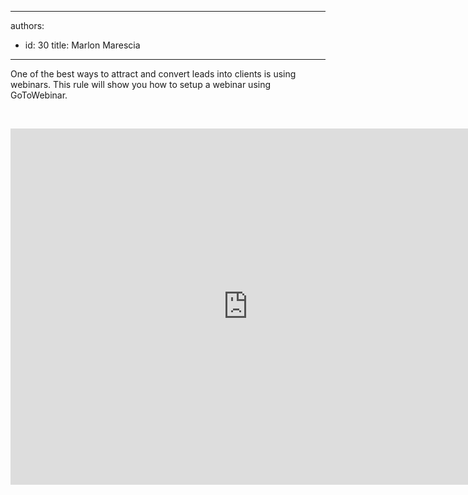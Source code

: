

---
authors:
  - id: 30
    title: Marlon Marescia
---




<span class='intro'> ​One of the best ways to attract and convert leads into clients is using webinars. This rule will show you how to setup a webinar using GoToWebinar.<br> </span>

<p>&#160;</p><div class="ms-rtestate-read ms-rte-embedcode ms-rte-embedil ms-rtestate-notify s4-wpActive" unselectable="on">
   <iframe width="760" height="570" src="https&#58;//www.youtube.com/embed/PLyPjRYjNxQ?rel=0" frameborder="0"></iframe>&#160;</div><p>​</p>


